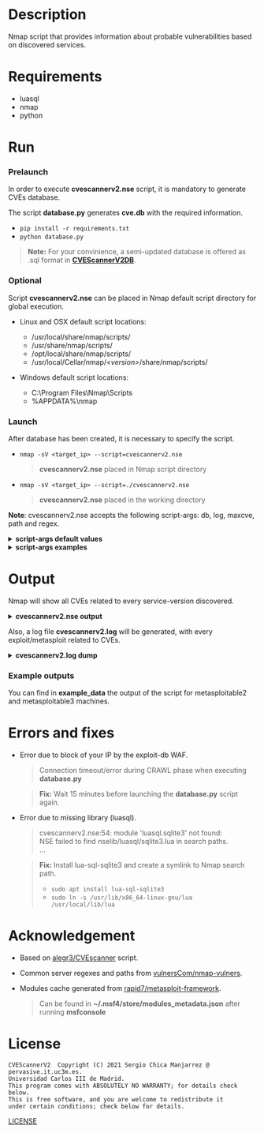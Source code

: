 # Description
Nmap script that provides information about probable vulnerabilities based on discovered services.

# Requirements
- luasql
- nmap
- python

# Run
### Prelaunch
In order to execute **cvescannerv2.nse** script, it is mandatory to generate CVEs database.

The script **database.py** generates **cve.db** with the required information.

- `pip install -r requirements.txt`
- `python database.py`
> **Note:** For your convinience, a semi-updated database is offered as .sql format in **[CVEScannerV2DB](https://github.com/scmanjarrez/CVEScannerV2DB)**.

### Optional
Script **cvescannerv2.nse** can be placed in Nmap default script directory for global execution.

- Linux and OSX default script locations:
  - /usr/local/share/nmap/scripts/
  - /usr/share/nmap/scripts/
  - /opt/local/share/nmap/scripts/
  - /usr/local/Cellar/nmap/<i>&lt;version&gt;</i>/share/nmap/scripts/

- Windows default script locations:
  - C:\Program Files\Nmap\Scripts
  - %APPDATA%\nmap

### Launch
After database has been created, it is necessary to specify the script.

- `nmap -sV <target_ip> --script=cvescannerv2.nse`
  > **cvescannerv2.nse** placed in Nmap script directory

- `nmap -sV <target_ip> --script=./cvescannerv2.nse`
  > **cvescannerv2.nse** placed in the working directory

**Note**: cvescannerv2.nse accepts the following script-args: db, log, maxcve, path and regex.
<details>
    <summary><b>script-args default values</b></summary>

    db: cve.db
    log: cvescannerv2.log
    maxcve: 10
    path: http-paths-vulnerscom.json
    regex: http-regex-vulnerscom.json
</details>

<details>
    <summary><b>script-args examples</b></summary>

```bash
nmap -sV <target_ip> --script=./cvescannerv2.nse --script-args db=cve.db
nmap -sV <target_ip> --script=./cvescannerv2.nse --script-args log=cvescannerv2.log
nmap -sV <target_ip> --script=./cvescannerv2.nse --script-args maxcve=10
nmap -sV <target_ip> --script=./cvescannerv2.nse --script-args path=http-paths-vulnerscom.json
nmap -sV <target_ip> --script=./cvescannerv2.nse --script-args regex=http-regex-vulnerscom.json

nmap -sV <target_ip> --script=./cvescannerv2.nse --script-args db=cve.db,log=cvescannerv2.log,maxcve=10,path=http-paths-vulnerscom.json,regex=http-regex-vulnerscom.json
```

</details>

# Output
Nmap will show all CVEs related to every service-version discovered.

<details>
    <summary><b>cvescannerv2.nse output</b></summary>

    PORT      STATE    SERVICE        VERSION
    53/tcp   open  domain      ISC BIND 9.4.2
    | cvescannerv2:
    |   source: nvd.nist.gov
    |   product: bind
    |   version: 9.4.2
    |   vupdate: *
    |   cves: 39
    |       CVE ID                  CVSSv2  CVSSv3  ExploitDB       Metasploit
    |       CVE-2008-0122           10.0    -       No              No
    |       CVE-2012-1667           8.5     -       No              No
    |       CVE-2014-8500           7.8     -       No              No
    |       CVE-2012-3817           7.8     -       No              No
    |       CVE-2012-4244           7.8     -       No              No
    |       CVE-2016-2776           7.8     7.5     Yes             Yes
    |       CVE-2015-5722           7.8     -       No              No
    |       CVE-2015-5477           7.8     -       Yes             Yes
    |       CVE-2012-5166           7.8     -       No              No
    |_      CVE-2010-0382           7.6     -       No              No
    139/tcp  open  netbios-ssn Samba smbd 3.X - 4.X (workgroup: WORKGROUP)
    | cvescannerv2:
    |   source: nvd.nist.gov
    |   product: samba
    |   version: 3.X - 4.X
    |   vupdate: *
    |   cves: 91
    |       CVE ID                  CVSSv2  CVSSv3  ExploitDB       Metasploit
    |       CVE-2007-2446           10.0    -       No              Yes
    |       CVE-2015-0240           10.0    -       Yes             Yes
    |       CVE-2004-0600           10.0    -       No              No
    |       CVE-2004-1154           10.0    -       No              No
    |       CVE-2004-0882           10.0    -       No              No
    |       CVE-2012-1182           10.0    -       No              Yes
    |       CVE-2017-7494           10.0    9.8     Yes             Yes
    |       CVE-2007-4572           9.3     -       No              No
    |       CVE-2007-6015           9.3     -       No              No
    |_      CVE-2007-5398           9.3     -       No              No
    ...
    ...
</details>

Also, a log file **cvescannerv2.log** will be generated, with every
exploit/metasploit related to CVEs.

<details>
    <summary><b>cvescannerv2.log dump</b></summary>

    #################################################
    ############## 2021-08-20 14:56:37 ##############
    #################################################

    [+] product: openssh
    [+] version: 7.1
    [+] vupdate: *
    [+] cves: 25
    [+]     id: CVE-2008-3844       cvss_v2: 9.3    cvss_v3: nil
    [+]     id: CVE-2016-8858       cvss_v2: 7.8    cvss_v3: 7.5
    [+]     id: CVE-2016-6515       cvss_v2: 7.8    cvss_v3: 7.5
    [-]         ExploitDB:
    [!]             name: OpenSSH 7.2 - Denial of Service
    [*]             id: 40888
    [*]             url: https://www.exploit-db.com/exploits/40888
    [+]     id: CVE-2016-1908       cvss_v2: 7.5    cvss_v3: 9.8
    [+]     id: CVE-2016-10009      cvss_v2: 7.5    cvss_v3: 7.3
    [-]         ExploitDB:
    [!]             name: OpenSSH < 7.4 - agent Protocol Arbitrary Library Loading
    [*]             id: 40963
    [*]             url: https://www.exploit-db.com/exploits/40963
    [+]     id: CVE-2016-10012      cvss_v2: 7.2    cvss_v3: 7.8
    [+]     id: CVE-2015-8325       cvss_v2: 7.2    cvss_v3: 7.8
    [+]     id: CVE-2016-10010      cvss_v2: 6.9    cvss_v3: 7.0
    [-]         ExploitDB:
    [!]             name: OpenSSH < 7.4 - 'UsePrivilegeSeparation Disabled' Forwarded Unix Domain Sockets Privilege Escalation
    [*]             id: 40962
    [*]             url: https://www.exploit-db.com/exploits/40962
    ...
    ...
    [+] product: mysql
    [+] version: 5.5.20
    [+] vupdate: *
    [+] cves: 541
    [+]     id: CVE-2012-2750       cvss_v2: 10.0   cvss_v3: nil
    [+]     id: CVE-2016-6662       cvss_v2: 10.0   cvss_v3: 9.8
    [-]         ExploitDB:
    [!]             name: MySQL / MariaDB / PerconaDB 5.5.51/5.6.32/5.7.14 - Code Execution / Privilege Escalation
    [*]             id: 40360
    [*]             url: https://www.exploit-db.com/exploits/40360
    [+]     id: CVE-2012-3163       cvss_v2: 9.0    cvss_v3: nil
    [+]     id: CVE-2020-14878      cvss_v2: 7.7    cvss_v3: 8.0
    [+]     id: CVE-2014-0001       cvss_v2: 7.5    cvss_v3: nil
    [+]     id: CVE-2018-2562       cvss_v2: 7.5    cvss_v3: 7.1
    [+]     id: CVE-2012-0882       cvss_v2: 7.5    cvss_v3: nil
    [+]     id: CVE-2012-0553       cvss_v2: 7.5    cvss_v3: nil
    [+]     id: CVE-2020-14760      cvss_v2: 7.5    cvss_v3: 5.5
    [+]     id: CVE-2014-6491       cvss_v2: 7.5    cvss_v3: nil
    [+]     id: CVE-2014-6500       cvss_v2: 7.5    cvss_v3: nil
    [+]     id: CVE-2015-0411       cvss_v2: 7.5    cvss_v3: nil
    [+]     id: CVE-2013-1492       cvss_v2: 7.5    cvss_v3: nil
    [+]     id: CVE-2012-3158       cvss_v2: 7.5    cvss_v3: nil
    [+]     id: CVE-2015-4819       cvss_v2: 7.2    cvss_v3: nil
    [+]     id: CVE-2016-0546       cvss_v2: 7.2    cvss_v3: nil
    [+]     id: CVE-2016-3471       cvss_v2: 7.1    cvss_v3: 7.5
    [+]     id: CVE-2016-6664       cvss_v2: 6.9    cvss_v3: 7.0
    [-]         ExploitDB:
    [!]             name: MySQL / MariaDB / PerconaDB 5.5.x/5.6.x/5.7.x - 'root' System User Privilege Escalation
    [*]             id: 40679
    [*]             url: https://www.exploit-db.com/exploits/40679
    ...
    ...
    [+] product: samba
    [+] version: 3.X - 4.X
    [+] vupdate: *
    [+] cves: 91
    [+]     id: CVE-2007-2446       cvss_v2: 10.0   cvss_v3: nil
    [-]         Metasploit:
    [!]             name: auxiliary/dos/samba/lsa_addprivs_heap
    [!]             name: auxiliary/dos/samba/lsa_transnames_heap
    [!]             name: exploit/linux/samba/lsa_transnames_heap
    [!]             name: exploit/osx/samba/lsa_transnames_heap
    [!]             name: exploit/solaris/samba/lsa_transnames_heap
    [+]     id: CVE-2015-0240       cvss_v2: 10.0   cvss_v3: nil
    [-]         ExploitDB:
    [!]             name: Samba < 3.6.2 (x86) - Denial of Service (PoC)
    [*]             id: 36741
    [*]             url: https://www.exploit-db.com/exploits/36741
    [-]         Metasploit:
    [!]             name: auxiliary/scanner/smb/smb_uninit_cred
    [+]     id: CVE-2004-0600       cvss_v2: 10.0   cvss_v3: nil
    [+]     id: CVE-2004-1154       cvss_v2: 10.0   cvss_v3: nil
    [+]     id: CVE-2004-0882       cvss_v2: 10.0   cvss_v3: nil
    [+]     id: CVE-2012-1182       cvss_v2: 10.0   cvss_v3: nil
    [-]         Metasploit:
    [!]             name: exploit/linux/samba/setinfopolicy_heap
    [+]     id: CVE-2017-7494       cvss_v2: 10.0   cvss_v3: 9.8
    [-]         ExploitDB:
    [!]             name: Samba 3.5.0 - Remote Code Execution
    [*]             id: 42060
    [*]             url: https://www.exploit-db.com/exploits/42060
    [!]             name: Samba 3.5.0 < 4.4.14/4.5.10/4.6.4 - 'is_known_pipename()' Arbitrary Module Load (Metasploit)
    [*]             id: 42084
    [*]             url: https://www.exploit-db.com/exploits/42084
    [-]         Metasploit:
    [!]             name: exploit/linux/samba/is_known_pipename
    [+]     id: CVE-2007-4572       cvss_v2: 9.3    cvss_v3: nil
    [+]     id: CVE-2007-6015       cvss_v2: 9.3    cvss_v3: nil
    [+]     id: CVE-2007-5398       cvss_v2: 9.3    cvss_v3: nil
    [+]     id: CVE-2009-1886       cvss_v2: 9.3    cvss_v3: nil
    [+]     id: CVE-2010-0728       cvss_v2: 8.5    cvss_v3: nil
    [+]     id: CVE-2014-8143       cvss_v2: 8.5    cvss_v3: nil
    [+]     id: CVE-2008-4314       cvss_v2: 8.5    cvss_v3: nil
    ...
    ...
</details>

### Example outputs
You can find in **example_data** the output of the script for metasploitable2 and metasploitable3 machines.

# Errors and fixes
- Error due to block of your IP by the exploit-db WAF.
  > Connection timeout/error during CRAWL phase when executing **database.py**

  > **Fix:** Wait 15 minutes before launching the **database.py** script again.

- Error due to missing library (luasql).
  > cvescannerv2.nse:54: module 'luasql.sqlite3' not found:<br>
  > NSE failed to find nselib/luasql/sqlite3.lua in search paths.<br>
  > ...

  > **Fix:** Install lua-sql-sqlite3 and create a symlink to Nmap search path.<br>
  > - `sudo apt install lua-sql-sqlite3`<br>
  > - `sudo ln -s /usr/lib/x86_64-linux-gnu/lua /usr/local/lib/lua`

# Acknowledgement

- Based on [alegr3/CVEscanner](https://github.com/alegr3/CVEscanner) script.

- Common server regexes and paths from [vulnersCom/nmap-vulners](https://github.com/vulnersCom/nmap-vulners).

- Modules cache generated from [rapid7/metasploit-framework](https://github.com/rapid7/metasploit-framework).
  > Can be found in **~/.msf4/store/modules_metadata.json** after running **msfconsole**

# License
    CVEScannerV2  Copyright (C) 2021 Sergio Chica Manjarrez @ pervasive.it.uc3m.es.
    Universidad Carlos III de Madrid.
    This program comes with ABSOLUTELY NO WARRANTY; for details check below.
    This is free software, and you are welcome to redistribute it
    under certain conditions; check below for details.

[LICENSE](https://github.com/scmanjarrez/CVEScannerV2/blob/master/LICENSE)
